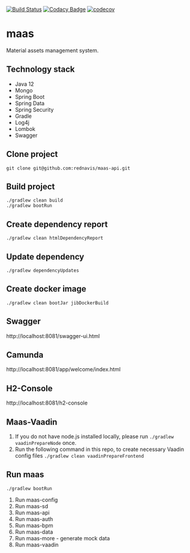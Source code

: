 [![Build Status](https://travis-ci.com/rednavis/maas.svg?branch=master)](https://travis-ci.com/rednavis/maas)
[![Codacy Badge](https://api.codacy.com/project/badge/Grade/d888b4131a264e8fa14b26b528a1f2fc)](https://www.codacy.com/gh/rednavis/maas?utm_source=github.com&amp;utm_medium=referral&amp;utm_content=rednavis/maas&amp;utm_campaign=Badge_Grade)
[![codecov](https://codecov.io/gh/rednavis/maas/branch/master/graph/badge.svg)](https://codecov.io/gh/rednavis/maas)

# maas
Material assets management system.

## Technology stack
- Java 12
- Mongo
- Spring Boot
- Spring Data
- Spring Security
- Gradle
- Log4j
- Lombok
- Swagger

## Clone project
```
git clone git@github.com:rednavis/maas-api.git
```

## Build project
```
./gradlew clean build
./gradlew bootRun
```

## Create dependency report
```
./gradlew clean htmlDependencyReport
```

## Update dependency
```
./gradlew dependencyUpdates
```

## Create docker image
```
./gradlew clean bootJar jibDockerBuild
```

## Swagger
http://localhost:8081/swagger-ui.html

## Camunda
http://localhost:8081/app/welcome/index.html

## H2-Console
http://localhost:8081/h2-console

## Maas-Vaadin
1. If you do not have node.js installed locally, please run `./gradlew vaadinPrepareNode` once.
2. Run the following command in this repo, to create necessary Vaadin config files `./gradlew clean vaadinPrepareFrontend`

## Run maas
`./gradlew bootRun`
1. Run maas-config
2. Run maas-sd
3. Run maas-api
4. Run maas-auth
5. Run maas-bpm
6. Run maas-data
7. Run maas-more - generate mock data
8. Run maas-vaadin